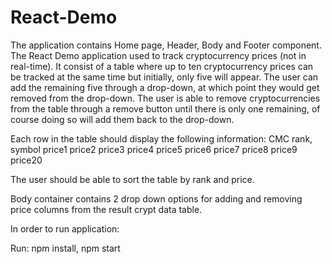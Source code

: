 # React-Demo

The application contains Home page, Header, Body and Footer component.
The React Demo application used to track cryptocurrency prices (not in real-time). It consist of a table where up to ten cryptocurrency prices can be tracked at the same time but initially, only five will appear. The user can add the remaining five through a drop-down, at which point they would get removed from the drop-down. The user is able to remove cryptocurrencies from the table through a remove button until there is only one remaining, of course doing so will add them back to the drop-down. 

Each row in the table should display the following information: 
CMC rank, 
symbol 
price1 
price2
price3 
price4 
price5 
price6 
price7 
price8 
price9 
price20 

The user should be able to sort the table by rank and price.

Body container contains 2 drop down options for adding and removing price columns from the result crypt data table.

In order to run application:

Run: npm install, npm start

